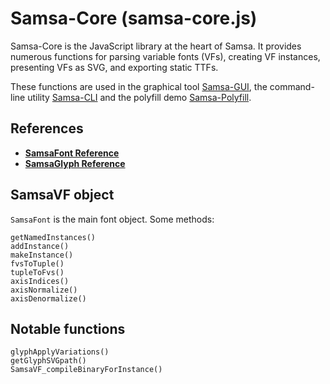 # Samsa-Core (samsa-core.js)

Samsa-Core is the JavaScript library at the heart of Samsa. It provides numerous functions for parsing variable fonts (VFs), creating VF instances, presenting VFs as SVG, and exporting static TTFs.

These functions are used in the graphical tool [Samsa-GUI](samsa-gui.md), the command-line utility [Samsa-CLI](samsa-cli.md) and the polyfill demo [Samsa-Polyfill](samsa-polyfill.md).

## References
* [**SamsaFont Reference**](SamsaFont-reference.md)
* [**SamsaGlyph Reference**](SamsaGlyph-reference.md)

## SamsaVF object
`SamsaFont` is the main font object. Some methods:

```
getNamedInstances()
addInstance()
makeInstance()
fvsToTuple()
tupleToFvs()
axisIndices()
axisNormalize()
axisDenormalize()
```

## Notable functions
```
glyphApplyVariations()
getGlyphSVGpath()
SamsaVF_compileBinaryForInstance()
```
